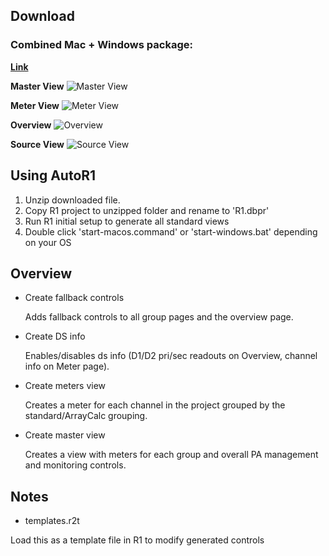 ## Download

### Combined Mac + Windows package:
**[Link](https://github.com/lachyc/AutoR1/releases)**

**Master View**
![Master View](https://i.imgur.com/CynNs0d.png)

**Meter View**
![Meter View](https://i.imgur.com/tSDfxEx.png)

**Overview**
![Overview](https://imgur.com/cNPPtNd.png)

**Source View**
![Source View](https://imgur.com/Z1T5Gdf.png)

## Using AutoR1
1. Unzip downloaded file.
2. Copy R1 project to unzipped folder and rename to 'R1.dbpr'
2. Run R1 initial setup to generate all standard views
4. Double click 'start-macos.command' or 'start-windows.bat' depending on your OS


## Overview
- Create fallback controls

  Adds fallback controls to all group pages and the overview page.

- Create DS info

  Enables/disables ds info (D1/D2 pri/sec readouts on Overview, channel info on Meter page).

- Create meters view

  Creates a meter for each channel in the project grouped by the standard/ArrayCalc grouping.

- Create master view

  Creates a view with meters for each group and overall PA management and monitoring controls.


## Notes
- templates.r2t

Load this as a template file in R1 to modify generated controls
